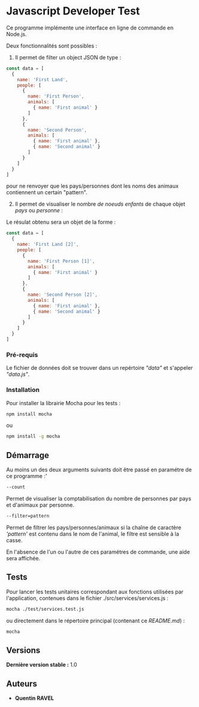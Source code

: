 # Javascript Developer Test

Ce programme implémente une interface en ligne de commande en Node.js.

Deux fonctionnalités sont possibles :

1) Il permet de filter un object JSON de type :
```Javascript
const data = [
  {
    name: 'First Land',
    people: [
      {
        name: 'First Person',
        animals: [
          { name: 'First animal' }
        ]
      },
      {
        name: 'Second Person',
        animals: [
          { name: 'First animal' },  
          { name: 'Second animal' }
        ]
      }
    ]
  }
]
```
pour ne renvoyer que les pays/personnes dont les noms des animaux contiennent un certain "pattern".

2) Il permet de visualiser le nombre _de noeuds enfants_ de chaque objet _pays_ ou _personne_ :

Le résulat obtenu sera un objet de la forme :
```Javascript
const data = [
  {
    name: 'First Land [2]',
    people: [
      {
        name: 'First Person [1]',
        animals: [
          { name: 'First animal' }
        ]
      },
      {
        name: 'Second Person [2]',
        animals: [
          { name: 'First animal' },  
          { name: 'Second animal' }
        ]
      }
    ]
  }
]
```

### Pré-requis

Le fichier de données doit se trouver dans un repértoire _"data"_ et s'appeler _"data.js"_.

### Installation

Pour installer la librairie Mocha pour les tests :

```bash
npm install mocha
```
ou
```bash
npm install -g mocha
```

## Démarrage

Au moins un des deux arguments suivants doit être passé en paramétre de ce programme :'

```bash
--count
```
Permet de visualiser la comptabilisation du nombre de personnes par pays et d'animaux par personne.

```bash
--filter=pattern
```
Permet de filtrer les pays/personnes/animaux si la chaîne de caractère _'pattern'_ est contenu dans le nom de l'animal, le filtre est sensible à la casse.

En l'absence de l'un ou l'autre de ces paramétres de commande, une aide sera affichée.

## Tests

Pour lancer les tests unitaires correspondant aux fonctions utilisées par l'application, contenues dans le fichier ./src/services/services.js :

```bash
mocha ./test/services.test.js
```
ou directement dans le répertoire principal (contenant ce _README.md_) :
```bash
mocha
```

## Versions
**Dernière version stable :** 1.0

## Auteurs

* **Quentin RAVEL** 


